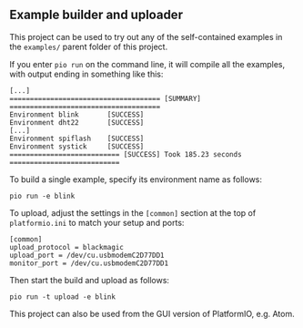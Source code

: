 ## Example builder and uploader

This project can be used to try out any of the self-contained examples in the
`examples/` parent folder of this project.

If you enter `pio run` on the command line, it will compile all the examples,
with output ending in something like this:

```text
[...]
===================================== [SUMMARY] =====================================
Environment blink   	[SUCCESS]
Environment dht22   	[SUCCESS]
[...]
Environment spiflash	[SUCCESS]
Environment systick 	[SUCCESS]
=========================== [SUCCESS] Took 185.23 seconds ===========================
```

To build a single example, specify its environment name as follows:

```text
pio run -e blink
```

To upload, adjust the settings in the `[common]` section at the top of
`platformio.ini` to match your setup and ports:

```text
[common]
upload_protocol = blackmagic
upload_port = /dev/cu.usbmodemC2D77DD1
monitor_port = /dev/cu.usbmodemC2D77DD1
```

Then start the build and upload as follows:

```text
pio run -t upload -e blink
```

This project can also be used from the GUI version of PlatformIO, e.g. Atom.
